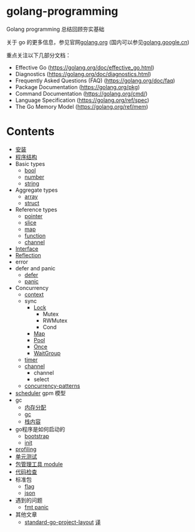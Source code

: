 # golang-programming
Golang programming 总结回顾夯实基础

关于 go 的更多信息，参见官网[golang.org](https://golang.org) (国内可以参见[golang.google.cn](https://golang.google.cn))

重点关注以下几部分文档：
- Effective Go (https://golang.org/doc/effective_go.html)
- Diagnostics (https://golang.org/doc/diagnostics.html)
- Frequently Asked Questions (FAQ) (https://golang.org/doc/faq)
- Package Documentation (https://golang.org/pkg)
- Command Documentation (https://golang.org/cmd/)
- Language Specification (https://golang.org/ref/spec)
- The Go Memory Model (https://golang.org/ref/mem)

# Contents

- [安装](install.md)
- [程序结构](程序结构.md)     
- Basic types
    - [bool](basic-types/bool.md)
    - [number](basic-types/number.md)
    - [string](basic-types/string.md)
- Aggregate types
    - [array](aggregate-types/array.md)
    - [struct](aggregate-types/struct.md)
- Reference types
    - [pointer](reference-types/pointer.md)
    - [slice](reference-types/slice.md)
    - [map](reference-types/map.md)
    - [function](reference-types/function.md)
    - [channel](reference-types/channel.md)
- [Interface](interface/interface.md)
- [Reflection](reflect/reflect.md)
- error
- defer and panic
    - [defer](errors/defer.md)
    - [panic](errors/panic.md)
- Concurrency
    - [context](concurrency/context.md)
    - sync
        - [Lock](sync/lock.md)
            - Mutex
            - RWMutex
            - Cond
        - [Map](sync/map.md)
        - [Pool](sync/pool.md)
        - [Once](sync/once.md)
        - [WaitGroup](sync/waitgroup.md)
    - [timer](time/timer.md)
    - [channel](channle/channel.md)
        - channel
        - select
    - [concurrency-patterns](concurrency/patterns.md)
- [scheduler](scheduler/scheduler.md)
    gpm 模型
- gc
    - [内存分配](gc/memery-allocator.md)
    - [gc](gc/memery-allocator.md)
    - [栈内容](gc/stack-allocator.md)
- go程序是如何启动的
    - [bootstrap](init/bootstrap.md)
    - [init](init/init.md)
- [profiling](profiling/profiling.md)
- [单元测试](command/test.md)
- [包管理工具 module](command/module.md)
- [代码检查](command/lint.md)
- 标准包
    - [flag](packages/flag.md)
    - [json](packages/json.md)
- 遇到的问题
    - [fmt panic](problem/race-fmt-panic.md)
- 其他文章
    - [standard-go-project-layout](https://github.com/golang-standards/project-layout) [译](posts/standard-go-project-layout.md)